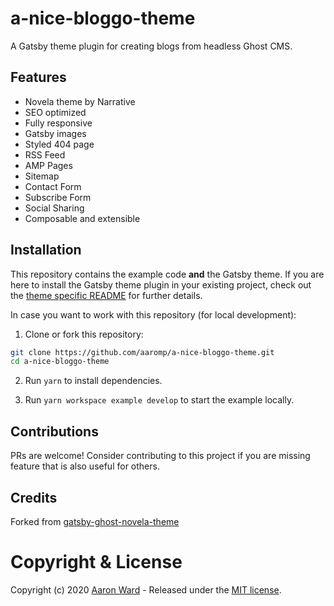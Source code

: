 # a-nice-bloggo-theme

A Gatsby theme plugin for creating blogs from headless Ghost CMS.

## Features

- Novela theme by Narrative
- SEO optimized
- Fully responsive
- Gatsby images
- Styled 404 page
- RSS Feed
- AMP Pages
- Sitemap
- Contact Form
- Subscribe Form
- Social Sharing
- Composable and extensible


## Installation

This repository contains the example code **and** the Gatsby theme. If you are here to install the Gatsby theme plugin in your existing project, check out the [theme specific README](/a-nice-bloggo-theme/README.md) for further details.

In case you want to work with this repository (for local development):

1. Clone or fork this repository:

```bash
git clone https://github.com/aaromp/a-nice-bloggo-theme.git
cd a-nice-bloggo-theme
```

2. Run `yarn` to install dependencies.

3. Run `yarn workspace example develop` to start the example locally.

## Contributions

PRs are welcome! Consider contributing to this project if you are missing feature that is also useful for others.

## Credits
Forked from [gatsby-ghost-novela-theme](https://github.com/draftbox-co/gatsby-ghost-novela-theme)

# Copyright & License

Copyright (c) 2020 [Aaron Ward](https://aaronward.info) - Released under the [MIT license](LICENSE).
